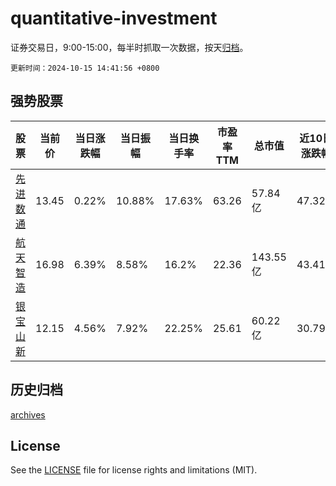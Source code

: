 # quantitative-investment

证券交易日，9:00-15:00，每半时抓取一次数据，按天[归档](archives)。

`更新时间：2024-10-15 14:41:56 +0800`

## 强势股票

|股票|当前价|当日涨跌幅|当日振幅|当日换手率|市盈率TTM|总市值|近10日涨跌幅|
|----|----|----|----|----|----|----|----|
|[先进数通](https://xueqiu.com/S/SZ300541)|13.45|0.22%|10.88%|17.63%|63.26|57.84亿|47.32%|
|[航天智造](https://xueqiu.com/S/SZ300446)|16.98|6.39%|8.58%|16.2%|22.36|143.55亿|43.41%|
|[银宝山新](https://xueqiu.com/S/SZ002786)|12.15|4.56%|7.92%|22.25%|25.61|60.22亿|30.79%|

## 历史归档

[archives](archives)

## License

See the [LICENSE](LICENSE) file for license rights and limitations (MIT).